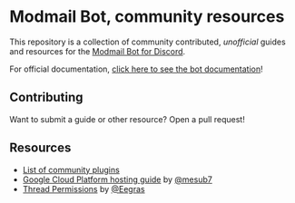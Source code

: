 # Modmail Bot, community resources
This repository is a collection of community contributed, *unofficial* guides and resources for the [Modmail Bot for Discord](https://github.com/dragory/modmailbot).

For official documentation, [click here to see the bot documentation](https://github.com/Dragory/modmailbot/blob/master/README.md)!

## Contributing
Want to submit a guide or other resource? Open a pull request!

## Resources
* [List of community plugins](./plugins.md)
* [Google Cloud Platform hosting guide](./GCP%20Guide.md) by [@mesub7](https://github.com/mesub7)
* [Thread Permissions](./Thread%20Permissions.md) by [@Eegras](https://github.com/Eegras)

